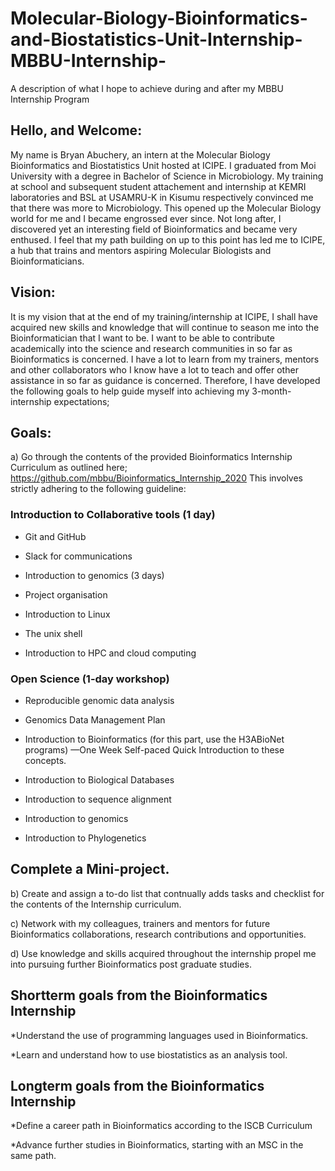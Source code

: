 # Molecular-Biology-Bioinformatics-and-Biostatistics-Unit-Internship-MBBU-Internship-

A description of what I hope to achieve during and after my MBBU Internship Program

## Hello, and Welcome:

My name is Bryan Abuchery, an intern at the Molecular Biology Bioinformatics and Biostatistics Unit hosted at ICIPE. I graduated from Moi University with a degree in Bachelor of Science in Microbiology. My training at school and subsequent student attachement and internship at KEMRI laboratories and BSL at USAMRU-K in Kisumu respectively convinced me that there was more to Microbiology. This opened up the Molecular Biology world for me and I became engrossed ever since. Not long after, I discovered yet an interesting field of Bioinformatics and became very enthused. I feel that my path building on up to this point has led me to ICIPE, a hub that trains and mentors aspiring Molecular Biologists and Bioinformaticians. 

## Vision:

It is my vision that at the end of my training/internship at ICIPE, I shall have acquired new skills and knowledge that will continue to season me into the Bioinformatician that I want to be. I want to be able to contribute academically into the science and research communities in so far as Bioinformatics is concerned. I have a lot to learn from my trainers, mentors and other collaborators who I know have a lot to teach and offer other assistance in so far as guidance is concerned. Therefore, I have developed the following goals to help guide myself into achieving my 3-month-internship expectations;

## Goals:

a) Go through the contents of the provided Bioinformatics Internship Curriculum as outlined here; https://github.com/mbbu/Bioinformatics_Internship_2020 This involves strictly adhering to the following guideline:

### Introduction to Collaborative tools (1 day)

- Git and GitHub

- Slack for communications

- Introduction to genomics (3 days)

- Project organisation

- Introduction to Linux

- The unix shell

- Introduction to HPC and cloud computing

### Open Science (1-day workshop)

- Reproducible genomic data analysis

- Genomics Data Management Plan

- Introduction to Bioinformatics (for this part, use the H3ABioNet programs) —One Week Self-paced Quick Introduction to these concepts.

- Introduction to Biological Databases

- Introduction to sequence alignment

- Introduction to genomics

- Introduction to Phylogenetics

## Complete a Mini-project.

b) Create and assign a to-do list that contnually adds tasks and checklist for the contents of the Internship curriculum.

c) Network with my colleagues, trainers and mentors for future Bioinformatics collaborations, research contributions and opportunities.

d) Use knowledge and skills acquired throughout the internship propel me into pursuing further Bioinformatics post graduate studies.

## Shortterm goals from the Bioinformatics Internship

*Understand the use of programming languages used in Bioinformatics.

*Learn and understand how to use biostatistics as an analysis tool.

## Longterm goals from the Bioinformatics Internship

*Define a career path in Bioinformatics according to the ISCB Curriculum

*Advance further studies in Bioinformatics, starting with an MSC in the same path.
